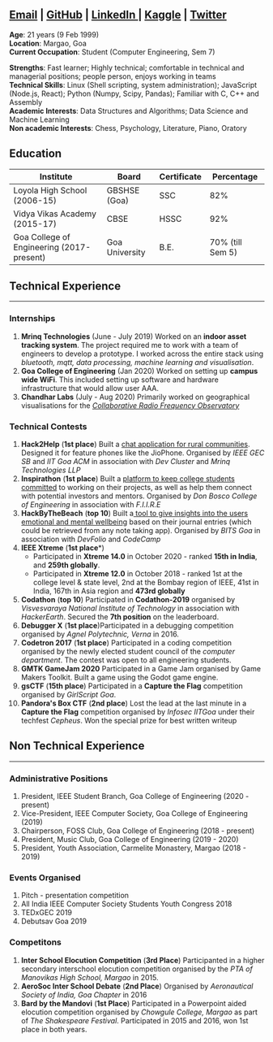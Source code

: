 [Email](mailto:juliusalphonso@pme.me) | [GitHub](https://github.com/JadeMaveric) | [LinkedIn ](https://www.linkedin.com/in/JuliusAlphonso/)| [Kaggle](https://www.kaggle.com/juliusalphonso) | [Twitter](https://twitter.com/JuliusAlphonso)
-----

**Age**: 21 years (9 Feb 1999)  
**Location**: Margao, Goa  
**Current Occupation**: Student (Computer Engineering, Sem 7)  

**Strengths**: Fast learner; Highly technical; comfortable in technical and managerial positions; people person, enjoys working in teams  
**Technical Skills**: Linux (Shell scripting, system administration); JavaScript (Node.js, React); Python (Numpy, Scipy, Pandas); Familiar with C, C++ and Assembly  
**Academic Interests**: Data Structures and Algorithms; Data Science and Machine Learning  
**Non academic Interests**: Chess, Psychology, Literature, Piano, Oratory  

## **Education**

| **Institute**                             | **Board**      | **Certificate** | **Percentage**   |
| ----------------------------------------- | -------------- | --------------- | ---------------- |
| Loyola High School (2006-15)              | GBSHSE (Goa)   | SSC             | 82%              |
| Vidya Vikas Academy (2015-17)             | CBSE           | HSSC            | 92%              |
| Goa College of Engineering (2017-present) | Goa University | B.E.            | 70% (till Sem 5) |

## **Technical Experience**



------



### **Internships**

1. **Mrinq Technologies** (June - July 2019) Worked on an **indoor asset tracking system**. The project required me to work with a team of engineers to develop a prototype. I worked across the entire stack using *bluetooth, mqtt, data processing, machine learning and visualisation*.
2. **Goa College of Engineering** (Jan 2020) Worked on setting up **campus wide WiFi**. This included setting up software and hardware infrastructure that would allow user AAA.
3. **Chandhar Labs** (July - Aug 2020) Primarily worked on geographical visualisations for the [*Collaborative Radio Frequency Observatory*](https://www.crfo.org/)

### **Technical Contests**

1. **Hack2Help** (**1st place**) Built a [chat application for rural communities](https://github.com/JadeMaveric/MessageBoard). Designed it for feature phones like the JioPhone. Organised by *IEEE GEC SB* and *IIT Goa ACM* in association with *Dev Cluster* and *Mrinq Technologies LLP*
2. **Inspirathon** (**1st place**) Built a [platform to keep college students committed](https://github.com/JadeMaveric/CollegeVenturers) to working on their projects, as well as help them connect with potential investors and mentors. Organised by *Don Bosco College of Engineering* in association with *F.I.I.R.E*
3. **HackByTheBeach** (**top 10**) Built a[ tool to give insights into the users emotional and mental wellbeing](https://github.com/JadeMaveric/HackByTheBeach) based on their journal entries (which could be retrieved from any note taking app). Organised by *BITS Goa* in association with *DevFolio* and *CodeCamp*
4. **IEEE Xtreme** (**1st place***)
    * Participated in **Xtreme 14.0** in October 2020 - ranked **15th in India**, and **259th globally**.
    * Participated in **Xtreme 12.0** in October 2018 - ranked 1st at the college level & state level, 2nd at the Bombay region of IEEE, 41st in India, 167th in Asia region and **473rd globally**
5. **Codathon** (**top 10**) Participated in **Codathon-2019** organised by *Visvesvaraya National Institute of Technology* in association with *HackerEarth*. Secured the **7th position** on the leaderboard.
6. **Debugger X** (**1st place**)Participated in a debugging competition organised by *Agnel Polytechnic, Verna* in 2016.
7. **Codetron 2017** (**1st place**) Participated in a coding competition organised by the newly elected student council of the *computer department*. The contest was open to all engineering students.
8. **GMTK GameJam 2020** Participated in a Game Jam organised by Game Makers Toolkit. Built a game using the Godot game engine.
9. **gsCTF** (**15th place**) Participated in a **Capture the Flag** competition organised by *GirlScript Goa*.
10. **Pandora's Box CTF** (**2nd place**) Lost the lead at the last minute in a **Capture the Flag** competition organised by *Infosec IITGoa* under their techfest *Cepheus*. Won the special prize for best written writeup

## **Non Technical Experience**



------



### **Administrative Positions**

1. President, IEEE Student Branch, Goa College of Engineering (2020 - present)
2. Vice-President, IEEE Computer Society, Goa College of Engineering (2019)
3. Chairperson, FOSS Club, Goa College of Engineering (2018 - present)
4. President, Music Club, Goa College of Engineering (2019 - 2020)
5. President, Youth Association, Carmelite Monastery, Margao (2018 - 2019)

### **Events Organised**

1. Pitch - presentation competition
2. All India IEEE Computer Society Students Youth Congress 2018
3. TEDxGEC 2019
4. Debutsav Goa 2019

### **Competitons**

1. **Inter School Elocution Competition** (**3rd Place**) Participanted in a higher secondary interschool elocution competition organised by the *PTA of Manovikas High School, Margao* in 2015.
2. **AeroSoc Inter School Debate** (**2nd Place**) Organised by *Aeronautical Society of India, Goa Chapter* in 2016
3. **Bard by the Mandovi** (**1st Place**) Participated in a Powerpoint aided elocution competition organised by *Chowgule College, Margao* as part of *The Shakespeare Festival*. Participated in 2015 and 2016, won 1st place in both years.
